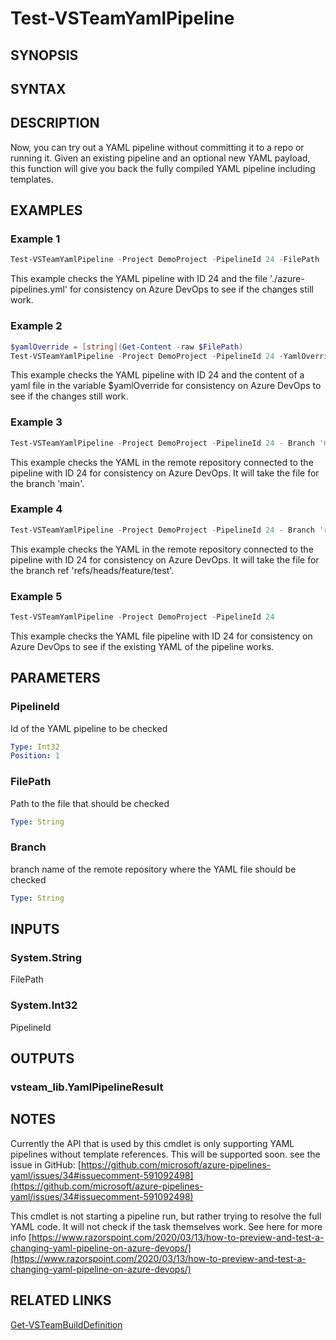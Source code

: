 <!-- #include "./common/header.md" -->

# Test-VSTeamYamlPipeline

## SYNOPSIS

<!-- #include "./synopsis/Test-VSTeamYamlPipeline.md" -->

## SYNTAX

## DESCRIPTION

<!-- #include "./synopsis/Test-VSTeamYamlPipeline.md" -->

 Now, you can try out a YAML pipeline without committing it to a repo or running it. Given an existing pipeline and an optional new YAML payload, this function will give you back the fully compiled YAML pipeline including templates.

## EXAMPLES

### Example 1

```powershell
Test-VSTeamYamlPipeline -Project DemoProject -PipelineId 24 -FilePath './azure-pipelines.yml'
```

This example checks the YAML pipeline with ID 24 and the file './azure-pipelines.yml' for consistency on Azure DevOps to see if the changes still work.

### Example 2

```powershell
$yamlOverride = [string](Get-Content -raw $FilePath)
Test-VSTeamYamlPipeline -Project DemoProject -PipelineId 24 -YamlOverride $yamlOverride
```

This example checks the YAML pipeline with ID 24 and the content of a yaml file in the variable $yamlOverride for consistency on Azure DevOps to see if the changes still work.

### Example 3

```powershell
Test-VSTeamYamlPipeline -Project DemoProject -PipelineId 24 - Branch 'main'
```

This example checks the YAML in the remote repository connected to the pipeline with ID 24 for consistency on Azure DevOps. It will take the file for the branch 'main'.

### Example 4

```powershell
Test-VSTeamYamlPipeline -Project DemoProject -PipelineId 24 - Branch 'refs/heads/feature/test'
```

This example checks the YAML in the remote repository connected to the pipeline with ID 24 for consistency on Azure DevOps. It will take the file for the branch ref 'refs/heads/feature/test'.

### Example 5

```powershell
Test-VSTeamYamlPipeline -Project DemoProject -PipelineId 24
```

This example checks the YAML file pipeline with ID 24 for consistency on Azure DevOps to see if the existing YAML of the pipeline works.

## PARAMETERS

### PipelineId

Id of the YAML pipeline to be checked

```yaml
Type: Int32
Position: 1
```

### FilePath

Path to the file that should be checked

```yaml
Type: String
```

### Branch

branch name of the remote repository where the YAML file should be checked

```yaml
Type: String
```

<!-- #include "./params/projectName.md" -->

## INPUTS

### System.String

FilePath

### System.Int32

PipelineId

## OUTPUTS

### vsteam_lib.YamlPipelineResult

## NOTES

Currently the API that is used by this cmdlet is only supporting YAML pipelines without template references. This will be supported soon. see the issue in GitHub: [https://github.com/microsoft/azure-pipelines-yaml/issues/34#issuecomment-591092498](https://github.com/microsoft/azure-pipelines-yaml/issues/34#issuecomment-591092498)

This cmdlet is not starting a pipeline run, but rather trying to resolve the full YAML code. It will not check if the task themselves work. See here for more info [https://www.razorspoint.com/2020/03/13/how-to-preview-and-test-a-changing-yaml-pipeline-on-azure-devops/](https://www.razorspoint.com/2020/03/13/how-to-preview-and-test-a-changing-yaml-pipeline-on-azure-devops/)

<!-- #include "./common/prerequisites.md" -->

## RELATED LINKS

<!-- #include "./common/related.md" -->

[Get-VSTeamBuildDefinition](Get-VSTeamBuildDefinition.md)
